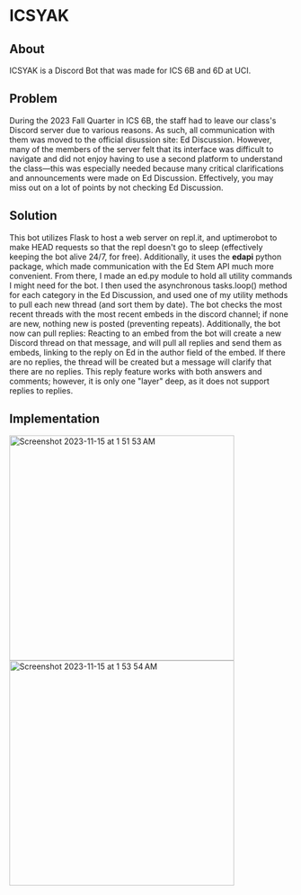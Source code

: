 # ICSYAK
## About
ICSYAK is a Discord Bot that was made for ICS 6B and 6D at UCI. 
## Problem
During the 2023 Fall Quarter in ICS 6B, the staff had to leave our class's Discord server due to various reasons. As such, all communication with them was moved to the official disussion site: Ed Discussion.
However, many of the members of the server felt that its interface was difficult to navigate and did not enjoy having to use a second platform to understand the class—this was especially needed because many critical clarifications and announcements were made on Ed Discussion. Effectively, you may miss out on a lot of points by not checking Ed Discussion.
## Solution
This bot utilizes Flask to host a web server on repl.it, and uptimerobot to make HEAD requests so that the repl doesn't go to sleep (effectively keeping the bot alive 24/7, for free). Additionally, it uses the **edapi** python package, which made communication with the Ed Stem API much more convenient. From there, I made an ed.py module to hold all utility commands I might need for the bot. I then used the asynchronous tasks.loop() method for each category in the Ed Discussion, and used one of my utility methods to pull each new thread (and sort them by date). The bot checks the most recent threads with the most recent embeds in the discord channel; if none are new, nothing new is posted (preventing repeats).
Additionally, the bot now can pull replies: Reacting to an embed from the bot will create a new Discord thread on that message, and will pull all replies and send them as embeds, linking to the reply on Ed in the author field of the embed. If there are no replies, the thread will be created but a message will clarify that there are no replies. This reply feature works with both answers and comments; however, it is only one "layer" deep, as it does not support replies to replies.
## Implementation
<img height="400" align="center" alt="Screenshot 2023-11-15 at 1 51 53 AM" src="https://github.com/YKawesome/ICSYAK/assets/72176181/b3a86909-859d-4858-8401-8603b4f23a0c"><img height="400" align="center" alt="Screenshot 2023-11-15 at 1 53 54 AM" src="https://github.com/YKawesome/ICSYAK/assets/72176181/4f9bfe3e-3688-4d27-a43c-2d662925152c">
